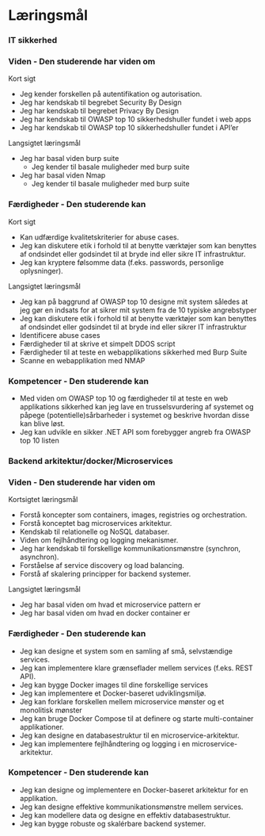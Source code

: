 # Læringsmål

### IT sikkerhed

### **Viden \- Den studerende har viden om**

Kort sigt

- Jeg kender forskellen på autentifikation og autorisation.  
- Jeg har kendskab til begrebet Security By Design  
- Jeg har kendskab til begrebet Privacy By Design  
- Jeg har kendskab til OWASP top 10 sikkerhedshuller fundet i web apps  
- Jeg har kendskab til OWASP top 10 sikkerhedshuller fundet i API’er

Langsigtet læringsmål

- Jeg har basal viden burp suite  
  - Jeg kender til basale muligheder med burp suite  
- Jeg har basal viden Nmap  
  - Jeg kender til basale muligheder med burp suite


### **Færdigheder \- Den studerende kan**

Kort sigt

- Kan udfærdige kvalitetskriterier for abuse cases.  
- Jeg kan diskutere etik i forhold til at benytte værktøjer som kan benyttes af ondsindet eller godsindet til at bryde ind eller sikre IT infrastruktur.  
- Jeg kan kryptere følsomme data (f.eks. passwords, personlige oplysninger).

Langsigtet læringsmål

- Jeg kan på baggrund af OWASP top 10 designe mit system således at jeg gør en indsats for at sikrer mit system fra de 10 typiske angrebstyper  
- Jeg kan diskutere etik i forhold til at benytte værktøjer som kan benyttes af ondsindet eller godsindet til at bryde ind eller sikrer IT infrastruktur  
- Identificere abuse cases  
- Færdigheder til at skrive et simpelt DDOS script  
- Færdigheder til at teste en webapplikations sikkerhed med Burp Suite  
- Scanne en webapplikation med NMAP 

### **Kompetencer \- Den studerende kan**

- Med viden om OWASP top 10 og færdigheder til at teste en web applikations sikkerhed kan jeg lave en trusselsvurdering af systemet og påpege (potentielle)sårbarheder i systemet og beskrive hvordan disse kan blive løst.  
- Jeg kan udvikle en sikker .NET API som forebygger angreb fra OWASP top 10 listen

### Backend arkitektur/docker/Microservices

### **Viden \- Den studerende har viden om**

Kortsigtet læringsmål

- Forstå koncepter som containers, images, registries og orchestration.  
- Forstå konceptet bag microservices arkitektur.  
- Kendskab til relationelle og NoSQL databaser.  
- Viden om fejlhåndtering og logging mekanismer.  
- Jeg har kendskab til forskellige kommunikationsmønstre (synchron, asynchron).  
- Forståelse af service discovery og load balancing.  
- Forstå af skalering principper for backend systemer.


Langsigtet læringsmål

- Jeg har basal viden om hvad et microservice pattern er  
- Jeg har basal viden om hvad en docker container er

### **Færdigheder \- Den studerende kan**

- Jeg kan designe et system som en samling af små, selvstændige services.  
- Jeg kan implementere klare grænseflader mellem services (f.eks. REST API).  
- Jeg kan bygge Docker images til dine forskellige services  
- Jeg kan implementere et Docker-baseret udviklingsmiljø.  
- Jeg kan forklare forskellen mellem microservice mønster og et monolitisk mønster  
- Jeg kan bruge Docker Compose til at definere og starte multi-container applikationer.  
- Jeg kan designe en databasestruktur til en microservice-arkitektur.  
- Jeg kan implementere fejlhåndtering og logging i en microservice-arkitektur.

### **Kompetencer \- Den studerende kan**

- Jeg kan designe og implementere en Docker-baseret arkitektur for en applikation.  
- Jeg kan designe effektive kommunikationsmønstre mellem services.  
- Jeg kan modellere data og designe en effektiv databasestruktur.  
- Jeg kan bygge robuste og skalérbare backend systemer.